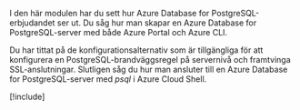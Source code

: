 I den här modulen har du sett hur Azure Database for PostgreSQL-erbjudandet ser ut. Du såg hur man skapar en Azure Database for PostgreSQL-server med både Azure Portal och Azure CLI.

Du har tittat på de konfigurationsalternativ som är tillgängliga för att konfigurera en PostgreSQL-brandväggsregel på servernivå och framtvinga SSL-anslutningar. Slutligen såg du hur man ansluter till en Azure Database for PostgreSQL-server med _psql_ i Azure Cloud Shell.

[!include[](../../../includes/azure-sandbox-cleanup.md)]
